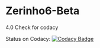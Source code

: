 # Zerinho6-Beta
4.0 Check for codacy

Status on Codacy: [![Codacy Badge](https://api.codacy.com/project/badge/Grade/6b171d4f87074da686cb6b96639b139b)](https://www.codacy.com?utm_source=github.com&amp;utm_medium=referral&amp;utm_content=zerinho6/Zerinho6-Beta&amp;utm_campaign=Badge_Grade)

